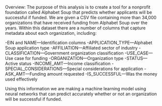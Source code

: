 Overview:
    The purpose of this analysis is to create a tool for a nonprofit foundation called Alphabet
Soup that predicts whether applicants will be successful if funded. We are given a CSV file containing more than 34,000 organizations that have received funding from Alphabet Soup over the years.  Within this dataset there are a number of columns that capture metadata about each organization, including:

-EIN and NAME—Identification columns
-APPLICATION_TYPE—Alphabet Soup application type
-AFFILIATION—Affiliated sector of industry
-CLASSIFICATION—Government organization classification
-USE_CASE—Use case for funding
-ORGANIZATION—Organization type
-STATUS—Active status
-INCOME_AMT—Income classification
-SPECIAL_CONSIDERATIONS—Special considerations for application
-ASK_AMT—Funding amount requested
-IS_SUCCESSFUL—Was the money used effectively

Using this information we are making a machine learning model using neural networks that can predict accurately whether or not an organization will be successful if funded.



